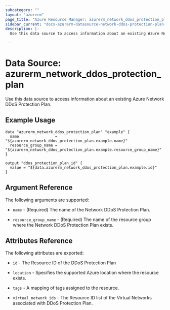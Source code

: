 ```yaml
---
subcategory: ""
layout: "azurerm"
page_title: "Azure Resource Manager: azurerm_network_ddos_protection_plan"
sidebar_current: "docs-azurerm-datasource-network-ddos-protection-plan-x"
description: |-
  Use this data source to access information about an existing Azure Network DDoS Protection Plan.

---
```


# Data Source: azurerm_network_ddos_protection_plan

Use this data source to access information about an existing Azure Network DDoS Protection Plan.

## Example Usage

```hcl
data "azurerm_network_ddos_protection_plan" "example" {
  name                = "${azurerm_network_ddos_protection_plan.example.name}"
  resource_group_name = "${azurerm_network_ddos_protection_plan.example.resource_group_name}"
}

output "ddos_protection_plan_id" {
  value = "${data.azurerm_network_ddos_protection_plan.example.id}"
}
```

## Argument Reference

The following arguments are supported:

* `name` - (Required) The name of the Network DDoS Protection Plan.

* `resource_group_name` - (Required) The name of the resource group where the Network DDoS Protection Plan exists.

## Attributes Reference

The following attributes are exported:

* `id` - The Resource ID of the DDoS Protection Plan

* `location` - Specifies the supported Azure location where the resource exists.

* `tags` - A mapping of tags assigned to the resource.

* `virtual_network_ids` - The Resource ID list of the Virtual Networks associated with DDoS Protection Plan.
